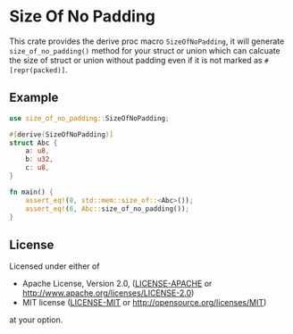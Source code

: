 # Size Of No Padding
This crate provides the derive proc macro `SizeOfNoPadding`, it will generate `size_of_no_padding()` method for your struct or union which can calcuate the size of struct or union without padding even if it is not marked as `#[repr(packed)]`.

## Example
```rust
use size_of_no_padding::SizeOfNoPadding;

#[derive(SizeOfNoPadding)]
struct Abc {
    a: u8,
    b: u32,
    c: u8,
}

fn main() {
    assert_eq!(8, std::mem::size_of::<Abc>());
    assert_eq!(6, Abc::size_of_no_padding());
}
```

## License

Licensed under either of

- Apache License, Version 2.0, ([LICENSE-APACHE](LICENSE-APACHE) or <http://www.apache.org/licenses/LICENSE-2.0>)
- MIT license ([LICENSE-MIT](LICENSE-MIT) or <http://opensource.org/licenses/MIT>)

at your option.